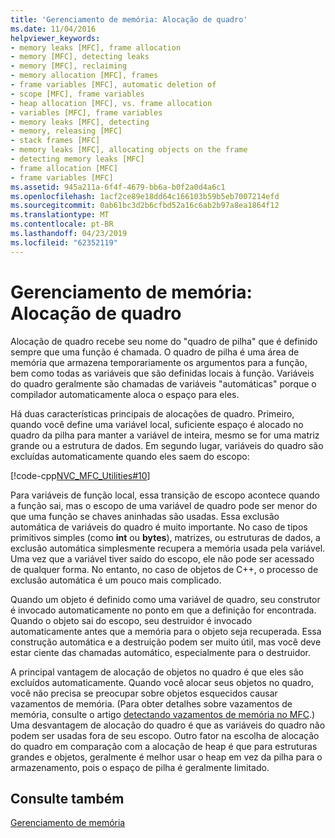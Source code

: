 ```yaml
---
title: 'Gerenciamento de memória: Alocação de quadro'
ms.date: 11/04/2016
helpviewer_keywords:
- memory leaks [MFC], frame allocation
- memory [MFC], detecting leaks
- memory [MFC], reclaiming
- memory allocation [MFC], frames
- frame variables [MFC], automatic deletion of
- scope [MFC], frame variables
- heap allocation [MFC], vs. frame allocation
- variables [MFC], frame variables
- memory leaks [MFC], detecting
- memory, releasing [MFC]
- stack frames [MFC]
- memory leaks [MFC], allocating objects on the frame
- detecting memory leaks [MFC]
- frame allocation [MFC]
- frame variables [MFC]
ms.assetid: 945a211a-6f4f-4679-bb6a-b0f2a0d4a6c1
ms.openlocfilehash: 1acf2ce89e18dd64c166103b59b5eb7007214efd
ms.sourcegitcommit: 0ab61bc3d2b6cfbd52a16c6ab2b97a8ea1864f12
ms.translationtype: MT
ms.contentlocale: pt-BR
ms.lasthandoff: 04/23/2019
ms.locfileid: "62352119"
---
```

# <a name="memory-management-frame-allocation"></a>Gerenciamento de memória: Alocação de quadro

Alocação de quadro recebe seu nome do "quadro de pilha" que é definido sempre que uma função é chamada. O quadro de pilha é uma área de memória que armazena temporariamente os argumentos para a função, bem como todas as variáveis que são definidas locais à função. Variáveis do quadro geralmente são chamadas de variáveis "automáticas" porque o compilador automaticamente aloca o espaço para eles.

Há duas características principais de alocações de quadro. Primeiro, quando você define uma variável local, suficiente espaço é alocado no quadro da pilha para manter a variável de inteira, mesmo se for uma matriz grande ou a estrutura de dados. Em segundo lugar, variáveis do quadro são excluídas automaticamente quando eles saem do escopo:

[!code-cpp[NVC_MFC_Utilities#10](../mfc/codesnippet/cpp/memory-management-frame-allocation_1.cpp)]

Para variáveis de função local, essa transição de escopo acontece quando a função sai, mas o escopo de uma variável de quadro pode ser menor do que uma função se chaves aninhadas são usadas. Essa exclusão automática de variáveis do quadro é muito importante. No caso de tipos primitivos simples (como **int** ou **bytes**), matrizes, ou estruturas de dados, a exclusão automática simplesmente recupera a memória usada pela variável. Uma vez que a variável tiver saído do escopo, ele não pode ser acessado de qualquer forma. No entanto, no caso de objetos de C++, o processo de exclusão automática é um pouco mais complicado.

Quando um objeto é definido como uma variável de quadro, seu construtor é invocado automaticamente no ponto em que a definição for encontrada. Quando o objeto sai do escopo, seu destruidor é invocado automaticamente antes que a memória para o objeto seja recuperada. Essa construção automática e a destruição podem ser muito útil, mas você deve estar ciente das chamadas automático, especialmente para o destruidor.

A principal vantagem de alocação de objetos no quadro é que eles são excluídos automaticamente. Quando você alocar seus objetos no quadro, você não precisa se preocupar sobre objetos esquecidos causar vazamentos de memória. (Para obter detalhes sobre vazamentos de memória, consulte o artigo [detectando vazamentos de memória no MFC](/previous-versions/visualstudio/visual-studio-2010/c99kz476(v=vs.100)).) Uma desvantagem de alocação do quadro é que as variáveis do quadro não podem ser usadas fora de seu escopo. Outro fator na escolha de alocação do quadro em comparação com a alocação de heap é que para estruturas grandes e objetos, geralmente é melhor usar o heap em vez da pilha para o armazenamento, pois o espaço de pilha é geralmente limitado.

## <a name="see-also"></a>Consulte também

[Gerenciamento de memória](../mfc/memory-management.md)
